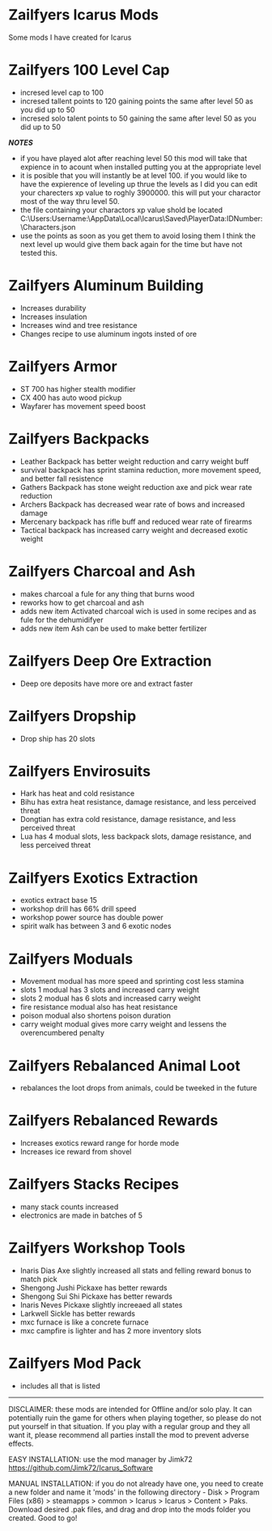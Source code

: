 # Zailfyers Icarus Mods
Some mods I have created for Icarus

# Zailfyers 100 Level Cap
* incresed level cap to 100
* incresed tallent points to 120 gaining points the same after level 50 as you did up to 50
* incresed solo talent points to 50 gaining the same after level 50 as you did up to 50

***NOTES***
* if you have played alot after reaching level 50 this mod will take that expience in to acount when installed putting you at the appropriate level
* it is posible that you will instantly be at level 100. if you would like to have the expierence of leveling up thrue the levels as I did you can edit your charecters xp value to roghly 3900000. this will put your charactor most of the way thru level 50.
* the file containing your charactors xp value shold be located C:\Users\:Username:\AppData\Local\Icarus\Saved\PlayerData\:IDNumber:\Characters.json
* use the points as soon as you get them to avoid losing them  I think the next level up would give them back again for the time but have not tested this.

# Zailfyers Aluminum Building
* Increases durability
* Increases insulation
* Increases wind and tree resistance
* Changes recipe to use aluminum ingots insted of ore

# Zailfyers Armor
* ST 700 has higher stealth modifier
* CX 400 has auto wood pickup
* Wayfarer has movement speed boost

# Zailfyers Backpacks
* Leather Backpack has better weight reduction and carry weight buff
* survival backpack has sprint stamina reduction, more movement speed, and better fall resistence
* Gathers Backpack has stone weight reduction axe and pick wear rate reduction
* Archers Backpack has decreased wear rate of bows and increased damage
* Mercenary backpack has rifle buff and reduced wear rate of firearms
* Tactical backpack has increased carry weight and decreased exotic weight

# Zailfyers Charcoal and Ash
* makes charcoal a fule for any thing that burns wood
* reworks how to get charcoal and ash
* adds new item Activated charcoal wich is used in some recipes and as fule for the dehumidifyer
* adds new item Ash can be used to make better fertilizer

# Zailfyers Deep Ore Extraction
* Deep ore deposits have more ore and extract faster

# Zailfyers Dropship
* Drop ship has 20 slots

# Zailfyers Envirosuits
* Hark has heat and cold resistance
* Bihu has extra heat resistance, damage resistance, and less perceived threat
* Dongtian has extra cold resistance, damage resistance, and less perceived threat
* Lua has 4 modual slots, less backpack slots, damage resistance, and less perceived threat

# Zailfyers Exotics Extraction
* exotics extract base 15
* workshop drill has 66% drill speed
* workshop power source has double power
* spirit walk has between 3 and 6 exotic nodes

# Zailfyers Moduals
* Movement modual has more speed and sprinting cost less stamina
* slots 1 modual has 3 slots and increased carry weight
* slots 2 modual has 6 slots and increased carry weight
* fire resistance modual also has heat resistance
* poison modual also shortens poison duration
* carry weight modual gives more carry weight and lessens the overencumbered penalty

# Zailfyers Rebalanced Animal Loot
* rebalances the loot drops from animals, could be tweeked in the future

# Zailfyers Rebalanced Rewards
* Increases exotics reward range for horde mode
* Increases ice reward from shovel

# Zailfyers Stacks Recipes
* many stack counts increased
* electronics are made in batches of 5

# Zailfyers Workshop Tools
* Inaris Dias Axe slightly increased all stats and felling reward bonus to match pick
* Shengong Jushi Pickaxe has better rewards 
* Shengong Sui Shi Pickaxe has better rewards
* Inaris Neves Pickaxe slightly increeaed all states
* Larkwell Sickle has better rewards
* mxc furnace is like a concrete furnace
* mxc campfire is lighter and has 2 more inventory slots

# Zailfyers Mod Pack
* includes all that is listed

----------------------------------------------------------------------------------------------------------------------------------------------------------------------------------------------------------------------------------------------------------------------------------------------------------------------------------------------

DISCLAIMER: these mods are intended for Offline and/or solo play. It can potentially ruin the game for others when playing together, so please do not put yourself in that situation. If you play with a regular group and they all want it, please recommend all parties install the mod to prevent adverse effects.

EASY INSTALLATION: use the mod manager by Jimk72 https://github.com/Jimk72/Icarus_Software

MANUAL INSTALLATION: if you do not already have one, you need to create a new folder and name it 'mods' in the following directory - Disk > Program Files (x86) > steamapps > common > Icarus > Icarus > Content > Paks. Download desired .pak files, and drag and drop into the mods folder you created. Good to go!